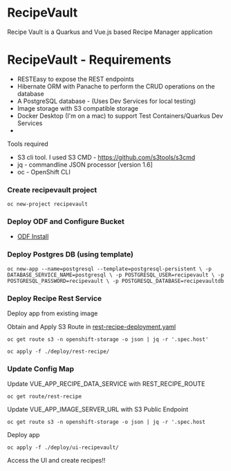 # RecipeVault

Recipe Vault is a Quarkus and Vue.js based Recipe Manager application

# RecipeVault - Requirements

 - RESTEasy to expose the REST endpoints
 - Hibernate ORM with Panache to perform the CRUD operations on the database
 - A PostgreSQL database - (Uses Dev Services for local testing)
 - Image storage with S3 compatible storage 
 - Docker Desktop (I'm on a mac) to support Test Containers/Quarkus Dev Services
 -


Tools required
- S3 cli tool. I used S3 CMD - https://github.com/s3tools/s3cmd
- jq - commandline JSON processor [version 1.6]
- oc - OpenShift CLI

### Create recipevault project
`oc new-project recipevault`

### Deploy ODF and Configure Bucket

- [ODF Install](./odf/README.md)


### Deploy Postgres DB (using template)
`oc new-app --name=postgresql --template=postgresql-persistent \
-p DATABASE_SERVICE_NAME=postgresql \
-p POSTGRESQL_USER=recipevault \
-p POSTGRESQL_PASSWORD=recipevault \
-p POSTGRESQL_DATABASE=recipevaultdb `


### Deploy Recipe Rest Service

Deploy app from existing image

Obtain and Apply S3 Route in [rest-recipe-deployment.yaml](./deploy/rest-recipe/rest-recipe-deployment.yaml)

`oc get route s3 -n openshift-storage -o json | jq -r '.spec.host'`

`oc apply -f ./deploy/rest-recipe/`

### Update Config Map
Update VUE_APP_RECIPE_DATA_SERVICE with REST_RECIPE_ROUTE 

`oc get route/rest-recipe`

Update VUE_APP_IMAGE_SERVER_URL with S3 Public Endpoint

`oc get route s3 -n openshift-storage -o json | jq -r '.spec.host`

Deploy app

`oc apply -f ./deploy/ui-recipevault/`

Access the UI and create recipes!!


